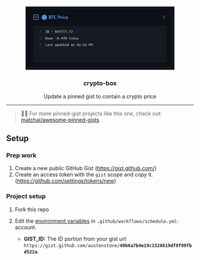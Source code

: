 <p align="center">
  <img width="400" src="./screenshot.png">
  <h3 align="center">crypto-box</h3>
  <p align="center">Update a pinned gist to contain a crypto price</p>
</p>

---

> 📌✨ For more pinned-gist projects like this one, check out: [matchai/awesome-pinned-gists](https://github.com/matchai/awesome-pinned-gists)

## Setup

### Prep work

1. Create a new public GitHub Gist (https://gist.github.com/)
1. Create an access token with the `gist` scope and copy it. (https://github.com/settings/tokens/new)

### Project setup

1. Fork this repo
1. Edit the [environment variables](https://github.com/austenstone/crypto-box/blob/main/.github/workflows/schedule.yml) in `.github/workflows/schedule.yml`:
account.

   - **GIST_ID:** The ID portion from your gist url: `https://gist.github.com/austenstone/`**`40b6a7b4e19c1526619df8f99fbd522a`**.
